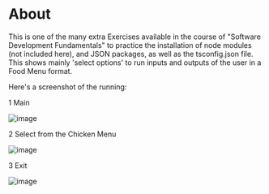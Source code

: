 # About

This is one of the many extra Exercises available in the course of "Software Development Fundamentals" to practice the installation of node modules (not included here), and JSON packages, as well as the tsconfig.json file. This shows mainly 'select options' to run inputs and outputs of the user in a Food Menu format.

Here's a screenshot of the running:

1 Main

![image](https://user-images.githubusercontent.com/98929413/192687668-c13b78b1-8427-445b-a516-bfaa25ddf3d7.png)

2 Select from the Chicken Menu

![image](https://user-images.githubusercontent.com/98929413/192687723-d2c48f61-7857-4543-b52b-3e62509a2b70.png)

3 Exit

![image](https://user-images.githubusercontent.com/98929413/192687472-a2e84647-5d6e-460d-b1e1-77fa2cfcd681.png)

